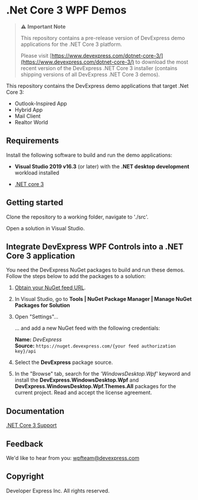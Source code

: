 # .Net Core 3 WPF Demos

> ⚠ **Important Note**
> 
> This repository contains a pre-release version of DevExpress demo applications for the .NET Core 3 platform.
> 
> Please visit [https://www.devexpress.com/dotnet-core-3/](https://www.devexpress.com/dotnet-core-3/) to download the most recent version of the DevExpress .NET Core 3 installer (contains shipping versions of all DevExpress .NET Core 3 demos).

This repository contains the DevExpress demo applications that target .Net Core 3:
- Outlook-Inspired App
- Hybrid App
- Mail Client
- Realtor World

## Requirements

Install the following software to build and run the demo applications:

- **Visual Studio 2019 v16.3** (or later) with the **.NET desktop development** workload installed

- [.NET core 3](https://dotnet.microsoft.com/download/dotnet-core/3.0)

## Getting started

Clone the repository to a working folder, navigate to './src'.

Open a solution in Visual Studio. 

## Integrate DevExpress WPF Controls into a .NET Core 3 application

You need the DevExpress NuGet packages to build and run these demos. Follow the steps below to add the packages to a solution:

1. [Obtain your NuGet feed URL](https://docs.devexpress.com/GeneralInformation/116042/installation/install-devexpress-controls-using-nuget-packages/obtain-your-nuget-feed-url).
2. In Visual Studio, go to **Tools | NuGet Package Manager | Manage NuGet Packages for Solution**
3. Open "Settings"...

    ... and add a new NuGet feed with the following credentials:

    **Name:** _DevExpress_  
    **Source:** `https://nuget.devexpress.com/{your feed authorization key}/api`

4. Select the **DevExpress** package source.

5. In the "Browse" tab, search for the _'WindowsDesktop.Wpf'_ keyword and install the **DevExpress.WindowsDesktop.Wpf** and **DevExpress.WindowsDesktop.Wpf.Themes.All** packages for the current project. Read and accept the license agreement. 

## Documentation

[.NET Core 3 Support](https://docs.devexpress.com/WPF/401165/dotnet-core-support)

## Feedback

We'd like to hear from you: wpfteam@devexpress.com

## Copyright

Developer Express Inc. All rights reserved.
